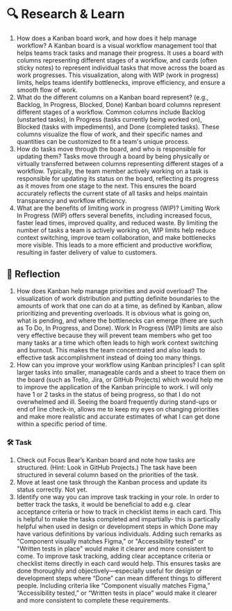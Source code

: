 # 🔍 Research & Learn

1. How does a Kanban board work, and how does it help manage workflow?
   A Kanban board is a visual workflow management tool that helps teams track tasks and manage their progress. It uses a board with columns representing different stages of a workflow, and cards (often sticky notes) to represent individual tasks that move across the board as work progresses. This visualization, along with WIP (work in progress) limits, helps teams identify bottlenecks, improve efficiency, and ensure a smooth flow of work.
2. What do the different columns on a Kanban board represent? (e.g., Backlog, In Progress, Blocked, Done)
   Kanban board columns represent different stages of a workflow. Common columns include Backlog (unstarted tasks), In Progress (tasks currently being worked on), Blocked (tasks with impediments), and Done (completed tasks). These columns visualize the flow of work, and their specific names and quantities can be customized to fit a team's unique process.
3. How do tasks move through the board, and who is responsible for updating them?
   Tasks move through a board by being physically or virtually transferred between columns representing different stages of a workflow. Typically, the team member actively working on a task is responsible for updating its status on the board, reflecting its progress as it moves from one stage to the next. This ensures the board accurately reflects the current state of all tasks and helps maintain transparency and workflow efficiency.
4. What are the benefits of limiting work in progress (WIP)?
   Limiting Work In Progress (WIP) offers several benefits, including increased focus, faster lead times, improved quality, and reduced waste. By limiting the number of tasks a team is actively working on, WIP limits help reduce context switching, improve team collaboration, and make bottlenecks more visible. This leads to a more efficient and productive workflow, resulting in faster delivery of value to customers.

## 📝 Reflection

1. How does Kanban help manage priorities and avoid overload?
   The visualization of work distribution and putting definite boundaries to the amounts of work that one can do at a time, as defined by Kanban, allow prioritizing and preventing overloads. It is obvious what is going on, what is pending, and where the bottlenecks can emerge (there are such as To Do, In Progress, and Done). Work In Progress (WIP) limits are also very effective because they will prevent team members who get too many tasks ar a time which often leads to high work context switching and burnout. This makes the team concentrated and also leads to effective task accomplishment instead of doing too many things.
2. How can you improve your workflow using Kanban principles?
   I can split larger tasks into smaller, manageable cards and a sheet to trace them on the board (such as Trello, Jira, or GitHub Projects) which would help me to improve the application of the Kanban principle to work. I will only have 1 or 2 tasks in the status of being progress, so that I do not overwhelmed and ill. Seeing the board frequently during stand-ups or end of line check-in, allows me to keep my eyes on changing priorities and make more realistic and accurate estimates of what I can get done within a specific period of time.

### 🛠️ Task

1. Check out Focus Bear’s Kanban board and note how tasks are structured. (Hint: Look in GitHub Projects.)
   The task have been structured in several column based on the priorities of the task.
2. Move at least one task through the Kanban process and update its status correctly.
   Not yet.
3. Identify one way you can improve task tracking in your role.
   In order to better track the tasks, it would be beneficial to add e.g. clear acceptance criteria or how to track in checklist items in each card. This is helpful to make the tasks completed and impartially- this is partically helpful when used in design or development steps in which Done may have various definitions by various individuals. Adding such remarks as "Component visually matches Figma," or "Accessibility tested" or "Written tests in place" would make it clearer and more consistent to come. To improve task tracking, adding clear acceptance criteria or checklist items directly in each card would help. This ensures tasks are done thoroughly and objectively—especially useful for design or development steps where “Done” can mean different things to different people. Including criteria like “Component visually matches Figma,” “Accessibility tested,” or “Written tests in place” would make it clearer and more consistent to complete these requirements.
